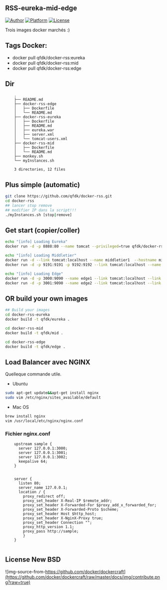 ## RSS-eureka-mid-edge

[![Author](https://img.shields.io/badge/author-@qfdk-blue.svg?style=flat)](http://qfdk.me/) 
[![Platform](https://img.shields.io/badge/platform-Linux,%20BSD,%20OS%20X,%20Windows-green.svg?style=flat)](https://qfdk.me) 
[![License](https://img.shields.io/badge/license-New%20BSD-yellow.svg?style=flat)](LICENSE)


Trois images docker marchés :)


## Tags Docker:

- docker pull qfdk/docker-rss:eureka
- docker pull qfdk/docker-rss:mid
- docker pull qfdk/docker-rss:edge

## Dir
```
	.
	├── README.md
	├── docker-rss-edge
	│   ├── Dockerfile
	│   └── README.md
	├── docker-rss-eureka
	│   ├── Dockerfile
	│   ├── README.md
	│   ├── eureka.war
	│   ├── server.xml
	│   └── tomcat-users.xml
	├── docker-rss-mid
	│   ├── Dockerfile
	│   └── README.md
	├── monkey.sh
	└── myInstances.sh
	
	3 directories, 12 files
```

## Plus simple (automatic)
```bash
git clone https://github.com/qfdk/docker-rss.git
cd docker-rss
## lancer stop remove 
## modifier IP dans la script!!!
./myInstances.sh [stop|remove]

```

## Get start (copier/coller)

``` bash
echo "[info] Loading Eureka"
docker run -d -p 8888:80 --name tomcat --privileged=true qfdk/docker-rss:eureka

echo "[info] Loading Middletier"
docker run -d --link tomcat:localhost --name middletier1  --hostname middletier1  qfdk/docker-rss:mid
docker run -d -p 9191:9191 -p 9192:9192 --link tomcat:localhost --name middletier2  --hostname middletier2  qfdk/docker-rss:mid

echo "[info] Loading Edge"
docker run -d -p 3000:9090 --name edge1 --link tomcat:localhost --link middletier1:middletier1 --link middletier2:middletier2 qfdk/docker-rss:edge
docker run -d -p 3001:9090 --name edge2 --link tomcat:localhost --link middletier1:middletier1 --link middletier2:middletier2 qfdk/docker-rss:edge
```

## OR build your own images
``` bash
## Build your images
cd docker-rss-eureka
docker build -t qfdk/eureka .

cd docker-rss-mid 
docker build -t qfdk/mid .

cd docker-rss-edge
docker build -t qfdk/edge .

```

## Load Balancer avec NGINX

Quelleque commande utile.

- Ubuntu

```bash
sudo apt-get update&&apt-get install nginx
sudo vim /etc/nginx/sites_available/default
```
- Mac OS 

```bash
brew install nginx
vim /usr/local/etc/nginx/nginx.conf
```

### Fichier nginx.conf

``` shell
	upstream sample {  
	  server 127.0.0.1:3000;  
	  server 127.0.0.1:3001;  
	  server 127.0.0.1:3002;
	  keepalive 64;  
	}  


	server {  
	  listen 80;  
	  server_name 127.0.0.1;   
	  location / {  
	    proxy_redirect off;  
	    proxy_set_header X-Real-IP $remote_addr;  
	    proxy_set_header X-Forwarded-For $proxy_add_x_forwarded_for;  
	    proxy_set_header X-Forwarded-Proto $scheme;  
	    proxy_set_header Host $http_host;  
	    proxy_set_header X-NginX-Proxy true;  
	    proxy_set_header Connection "";  
	    proxy_http_version 1.1;  
	    proxy_pass http://sample;  
	    }  
	}  
	
```


## License New BSD


![img-source-from-https://github.com/docker/dockercraft](https://github.com/docker/dockercraft/raw/master/docs/img/contribute.png?raw=true)

